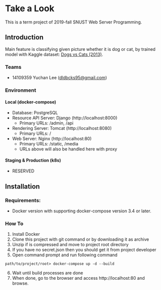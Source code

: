 # Take a Look
This is a term project of 2019-fall SNUST Web Server Programming.

## Introduction
Main feature is classifying given picture whether it is dog or cat, by trained model with Kaggle dataset: [Dogs vs Cats (2013)](https://www.kaggle.com/c/dogs-vs-cats).

### Teams
- 14109359 Yuchan Lee (dldbcks95@gmail.com)

### Environment
#### Local (docker-compose)
- Database: PostgreSQL
- Resource API Server: Django (http://localhost:8000)
    - Primary URLs: /admin, /api
- Rendering Server: Tomcat (http://localhost:8080)
    - Primary URLs: /
- Web Server: Nginx (http://localhost:80)
    - Primary URLs: /static, /media
    - URLs above will also be handled here with proxy

#### Staging & Production (k8s)
- RESERVED


## Installation

### Requirements: 
- Docker version with supporting docker-compose version 3.4 or later.

### How To
1. Install Docker
2. Clone this project with git command or by downloading it as archive
3. Unzip if is compressed and move to project root directory
4. If you have no secret.json then you should get it from project developer
5. Open command prompt and run following command

```
path/to/project/root> docker-compose up -d --build
```

6. Wait until build processes are done
7. When done, go to the browser and access http://localhost:80 and browse.

